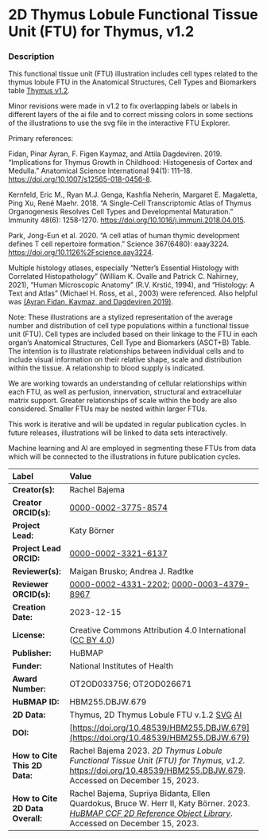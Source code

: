 # 2D Thymus Lobule Functional Tissue Unit (FTU) for Thymus, v1.2

### Description
This functional tissue unit (FTU) illustration includes cell types related to the thymus lobule FTU in the Anatomical Structures, Cell Types and Biomarkers table [Thymus v1.2](https://doi.org/10.48539/HBM284.RFDC.542). 

Minor revisions were made in v1.2 to fix overlapping labels or labels in different layers of the ai file and to correct missing colors in some sections of the illustrations to use the svg file in the interactive FTU Explorer. 

Primary references:

Fidan, Pinar Ayran, F. Figen Kaymaz, and Attila Dagdeviren. 2019. “Implications for Thymus Growth in Childhood: Histogenesis of Cortex and Medulla.” Anatomical Science International 94(1): 111–18. https://doi.org/10.1007/s12565-018-0456-8.

Kernfeld, Eric M., Ryan M.J. Genga, Kashfia Neherin, Margaret E. Magaletta, Ping Xu, René Maehr. 2018. “A Single-Cell Transcriptomic Atlas of Thymus Organogenesis Resolves Cell Types and Developmental Maturation.” Immunity 48(6): 1258-1270. https://doi.org/10.1016/j.immuni.2018.04.015.

Park, Jong-Eun et al. 2020. “A cell atlas of human thymic development defines T cell repertoire formation.” Science 367(6480): eaay3224. https://doi.org/10.1126%2Fscience.aay3224.

Multiple histology atlases, especially “Netter’s Essential Histology with Correlated Histopathology” (William K. Ovalle and Patrick C. Nahirney, 2021), “Human Microscopic Anatomy” (R.V. Krstić, 1994), and “Histology: A Text and Atlas” (Michael H. Ross, et al., 2003) were referenced. Also helpful was [(Ayran Fidan, Kaymaz, and Dagdeviren 2019)](https://doi.org/10.1007/s12565-018-0456-8).

Note: These illustrations are a stylized representation of the average number and distribution of cell type populations within a functional tissue unit (FTU). Cell types are included based on their linkage to the FTU in each organ’s Anatomical Structures, Cell Type and Biomarkers (ASCT+B) Table. The intention is to illustrate relationships between individual cells and to include visual information on their relative shape, scale and distribution within the tissue. A relationship to blood supply is indicated.

We are working towards an understanding of cellular relationships within each FTU, as well as perfusion, innervation, structural and extracellular matrix support. Greater relationships of scale within the body are also considered. Smaller FTUs may be nested within larger FTUs.

This work is iterative and will be updated in regular publication cycles. In future releases, illustrations will be linked to data sets interactively. 

Machine learning and AI are employed in segmenting these FTUs from data which will be connected to the illustrations in future publication cycles.


| Label | Value |
| :------------- |:-------------|
| **Creator(s):** | Rachel Bajema |
| **Creator ORCID(s):** | [0000-0002-3775-8574](https://orcid.org/0000-0002-3775-8574) |
| **Project Lead:** | Katy B&ouml;rner |
| **Project Lead ORCID:** | [0000-0002-3321-6137](https://orcid.org/0000-0002-3321-6137) |
| **Reviewer(s):** | Maigan Brusko; Andrea J. Radtke |
| **Reviewer ORCID(s):** | [0000-0002-4331-2202](https://orcid.org/0000-0002-4331-2202); [0000-0003-4379-8967](https://orcid.org/0000-0003-4379-8967) |
| **Creation Date:** | 2023-12-15 |
| **License:** | Creative Commons Attribution 4.0 International ([CC BY 4.0](https://creativecommons.org/licenses/by/4.0/)) |
| **Publisher:** | HuBMAP |
| **Funder:** | National Institutes of Health |
| **Award Number:** | OT2OD033756; OT2OD026671|
| **HuBMAP ID:** | HBM255.DBJW.679 |
| **2D Data:** | Thymus, 2D Thymus Lobule FTU v.1.2 [SVG](https://cdn.humanatlas.io/hra-releases/v2.0/2d-ftu/2d-ftu-thymus-thymus-lobule.svg) [AI](https://cdn.humanatlas.io/hra-releases/v2.0/2d-ftu/2d-ftu-thymus-thymus-lobule.ai) |
| **DOI:** | [https://doi.org/10.48539/HBM255.DBJW.679](https://doi.org/10.48539/HBM255.DBJW.679) |
| **How to Cite This 2D Data:** | Rachel Bajema 2023. *2D Thymus Lobule Functional Tissue Unit (FTU) for Thymus, v1.2.* https://doi.org/10.48539/HBM255.DBJW.679. Accessed on December 15, 2023. |
| **How to Cite 2D Data Overall:** | Rachel Bajema, Supriya Bidanta, Ellen Quardokus,  Bruce W. Herr II, Katy Börner. 2023. [*HuBMAP CCF 2D Reference Object Library*]( https://humanatlas.io/2d-ftu-illustrations). Accessed on December 15, 2023. |

